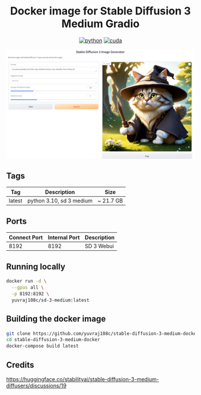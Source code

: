 <div align="center">

# Docker image for Stable Diffusion 3 Medium Gradio

[![python](https://img.shields.io/badge/python-3.10-green)](https://www.python.org/downloads/)
[![cuda](https://img.shields.io/badge/cuda-12.4-green)](https://developer.nvidia.com/cuda-downloads)

<p align="center">
  <img src="assets/banner.PNG" />
</p>
</div>

## Tags
| Tag    | Description              | Size      |
| ------ | ------------------------ | --------- |
| latest | python 3.10, sd 3 medium | ~ 21.7 GB |

## Ports

| Connect Port | Internal Port | Description |
| ------------ | ------------- | ----------- |
| 8192         | 8192          | SD 3 Webui  |

## Running locally
```bash
docker run -d \
  --gpus all \
  -p 8192:8192 \
  yuvraj108c/sd-3-medium:latest
```

## Building the docker image
```bash
git clone https://github.com/yuvraj108c/stable-diffusion-3-medium-docker
cd stable-diffusion-3-medium-docker
docker-compose build latest
```

## Credits
https://huggingface.co/stabilityai/stable-diffusion-3-medium-diffusers/discussions/19